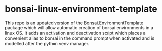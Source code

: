 # bonsai-linux-environment-template

This repo is an updated version of the Bonsai.EnvironmentTemplate package which will allow automatic creation of bonsai environments in a linux OS. It adds an activation and deactivation script which places a convenient alias to bonsai in the command prompt when activated and is modelled after the python venv manager. 
